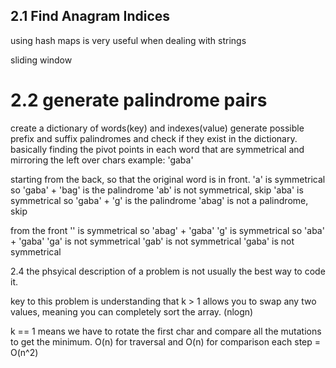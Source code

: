 ## 2.1 Find Anagram Indices

using hash maps is very useful when dealing with strings

sliding window

# 2.2 generate palindrome pairs

create a dictionary of words(key) and indexes(value)
generate possible prefix and suffix palindromes and check if they exist in the dictionary.
basically finding the pivot points in each word that are symmetrical and mirroring the left over chars
example:
'gaba'

starting from the back, so that the original word is in front.
'a' is symmetrical so 'gaba' + 'bag' is the palindrome
'ab' is not symmetrical, skip
'aba' is symmetrical so 'gaba' + 'g' is the palindrome
'abag' is not a palindrome, skip

from the front
'' is symmetrical so 'abag' + 'gaba'
'g' is symmetrical so 'aba' + 'gaba'
'ga' is not symmetrical
'gab' is not symmetrical
'gaba' is not symmetrical

2.4
the phsyical description of a problem is not usually the best way to code it. 

key to this problem is understanding that k > 1 allows you to swap any two values, meaning you can completely sort the array. (nlogn)

k == 1 means we have to rotate the first char and compare all the mutations to get the minimum. 
O(n) for traversal and O(n) for comparison each step  = O(n^2)